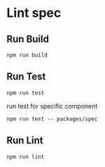# Lint spec

## Run Build

```
npm run build
```

## Run Test

```
npm run test
```

run test for specific component

```
npm run test -- packages/spec
```

## Run Lint

```
npm run lint
```
